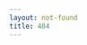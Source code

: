 ```yaml
---
layout: not-found
title: 404
---
```

<script src="{{ site.baseurl }}/js/typed.min.js"></script>
<script>
  $(function(){
            var weekdays = ["Sunday", "Monday", "Tuesday", "Wednesday", "Thursday", "Friday", "Saturday"];
            var dayOfWeekIndex = (new Date()).getDay();
            var dayOfWeek = weekdays[dayOfWeekIndex];
            var dayOfWeekPastIndex = Math.floor(weekdays.length * Math.random());
            var dayOfWeekPast;
            var hourOfDay = new Date().getHours();
            var timeOfDay;
            // choose day of week other than current one
            if (dayOfWeekPastIndex == dayOfWeekIndex) {
              dayOfWeekPast = weekdays[(dayOfWeekPastIndex + 1) % weekdays.length];
            } else {
              dayOfWeekPast = weekdays[dayOfWeekPastIndex];
            }
            // assign time of day to the hour
            if ((hourOfDay >= 4) && (hourOfDay <= 11)) {
              timeOfDay = "morning";
            } else if ((hourOfDay >= 12) && (hourOfDay <= 16)) {
              timeOfDay = "afternoon";
            } else { 
              timeOfDay = "evening";
            }
            // make conversation
            $('#story').typed({
                strings: ['Well, here we are.^2000 \nAin\'t much to look at, is it?^2000 \nCame here on a ' + dayOfWeekPast + " night once.^1000 \nIt was actually pretty crowded.^1000 \nBut on a " + dayOfWeek + " " +  timeOfDay + " .^300 .^300 .^1000 \nI guess it's just you^1000 and me.^2000 \nHeh.^3000 \nSo, what do you wanna do?^1000 .^300\nWe could just hang out here, look at each other.^300 .^300 .^3000\n"],
                typeSpeed: 20,
                backDelay: 500,
                loop: false,
                loopCount: false,
            });
        });
        $(document).ready(function() {
          setTimeout(function() {
            // send 'em packing 
            $('#kick').append('<a href="/">HOME</a>');
          }, 40000);
        });
</script>


<div id="story"></div>
<div id="kick"></div>
